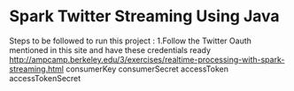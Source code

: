 # Spark Twitter Streaming Using Java

Steps to be followed to run this project :
1.Follow the Twitter Oauth mentioned in this site and have these credentials ready 
    http://ampcamp.berkeley.edu/3/exercises/realtime-processing-with-spark-streaming.html
    consumerKey
    consumerSecret
    accessToken
    accessTokenSecret
